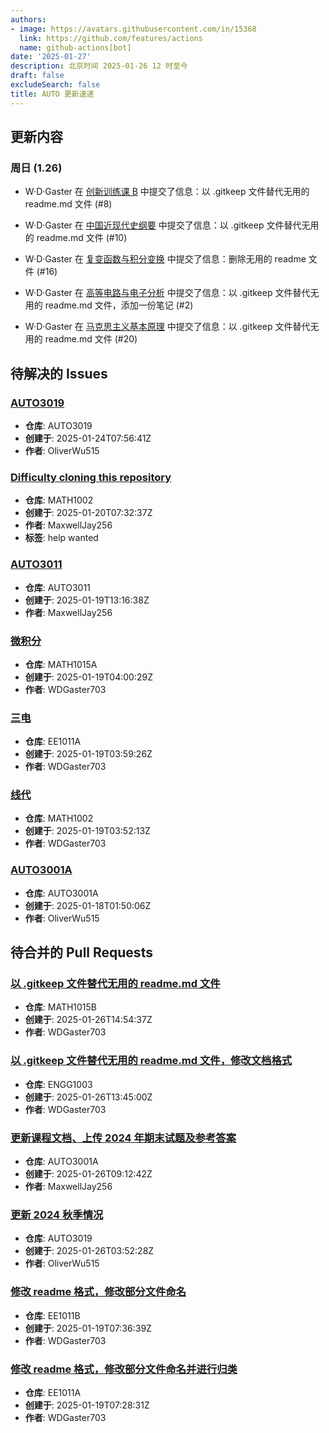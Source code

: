 ```yaml
---
authors:
- image: https://avatars.githubusercontent.com/in/15368
  link: https://github.com/features/actions
  name: github-actions[bot]
date: '2025-01-27'
description: 北京时间 2025-01-26 12 时至今
draft: false
excludeSearch: false
title: AUTO 更新速递
---
```


## 更新内容

### 周日 (1.26)

- W·D·Gaster 在 [创新训练课 B](https://github.com/HITSZ-OpenAuto/AUTO2003B) 中提交了信息：以 .gitkeep 文件替代无用的 readme.md 文件 (#8)

- W·D·Gaster 在 [中国近现代史纲要](https://github.com/HITSZ-OpenAuto/GEIP1016) 中提交了信息：以 .gitkeep 文件替代无用的 readme.md 文件 (#10)

- W·D·Gaster 在 [复变函数与积分变换](https://github.com/HITSZ-OpenAuto/MATH1005) 中提交了信息：删除无用的 readme 文件 (#16)

- W·D·Gaster 在 [高等电路与电子分析](https://github.com/HITSZ-OpenAuto/EE2004) 中提交了信息：以 .gitkeep 文件替代无用的 readme.md 文件，添加一份笔记 (#2)

- W·D·Gaster 在 [马克思主义基本原理](https://github.com/HITSZ-OpenAuto/GEIP1011) 中提交了信息：以 .gitkeep 文件替代无用的 readme.md 文件 (#20)

## 待解决的 Issues

### [AUTO3019](https://github.com/HITSZ-OpenAuto/AUTO3019/issues/2)

- **仓库**: AUTO3019
- **创建于**: 2025-01-24T07:56:41Z
- **作者**: OliverWu515

### [Difficulty cloning this repository](https://github.com/HITSZ-OpenAuto/MATH1002/issues/13)

- **仓库**: MATH1002
- **创建于**: 2025-01-20T07:32:37Z
- **作者**: MaxwellJay256
- **标签**: help wanted

### [AUTO3011](https://github.com/HITSZ-OpenAuto/AUTO3011/issues/4)

- **仓库**: AUTO3011
- **创建于**: 2025-01-19T13:16:38Z
- **作者**: MaxwellJay256

### [微积分](https://github.com/HITSZ-OpenAuto/MATH1015A/issues/12)

- **仓库**: MATH1015A
- **创建于**: 2025-01-19T04:00:29Z
- **作者**: WDGaster703

### [三电](https://github.com/HITSZ-OpenAuto/EE1011A/issues/8)

- **仓库**: EE1011A
- **创建于**: 2025-01-19T03:59:26Z
- **作者**: WDGaster703

### [线代](https://github.com/HITSZ-OpenAuto/MATH1002/issues/12)

- **仓库**: MATH1002
- **创建于**: 2025-01-19T03:52:13Z
- **作者**: WDGaster703

### [AUTO3001A](https://github.com/HITSZ-OpenAuto/AUTO3001A/issues/9)

- **仓库**: AUTO3001A
- **创建于**: 2025-01-18T01:50:06Z
- **作者**: OliverWu515

## 待合并的 Pull Requests

### [以 .gitkeep 文件替代无用的 readme.md 文件](https://github.com/HITSZ-OpenAuto/MATH1015B/pull/9)

- **仓库**: MATH1015B
- **创建于**: 2025-01-26T14:54:37Z
- **作者**: WDGaster703

### [以 .gitkeep 文件替代无用的 readme.md 文件，修改文档格式](https://github.com/HITSZ-OpenAuto/ENGG1003/pull/2)

- **仓库**: ENGG1003
- **创建于**: 2025-01-26T13:45:00Z
- **作者**: WDGaster703

### [更新课程文档、上传 2024 年期末试题及参考答案](https://github.com/HITSZ-OpenAuto/AUTO3001A/pull/10)

- **仓库**: AUTO3001A
- **创建于**: 2025-01-26T09:12:42Z
- **作者**: MaxwellJay256

### [更新 2024 秋季情况](https://github.com/HITSZ-OpenAuto/AUTO3019/pull/3)

- **仓库**: AUTO3019
- **创建于**: 2025-01-26T03:52:28Z
- **作者**: OliverWu515

### [修改 readme 格式，修改部分文件命名](https://github.com/HITSZ-OpenAuto/EE1011B/pull/12)

- **仓库**: EE1011B
- **创建于**: 2025-01-19T07:36:39Z
- **作者**: WDGaster703

### [修改 readme 格式，修改部分文件命名并进行归类](https://github.com/HITSZ-OpenAuto/EE1011A/pull/9)

- **仓库**: EE1011A
- **创建于**: 2025-01-19T07:28:31Z
- **作者**: WDGaster703

